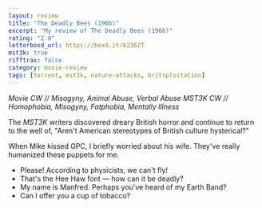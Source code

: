 ```yaml
---
layout: review
title: "The Deadly Bees (1966)"
excerpt: "My review of The Deadly Bees (1966)"
rating: "2.0"
letterboxd_url: https://boxd.it/62362T
mst3k: true
rifftrax: false
category: movie-review
tags: [torrent, mst3k, nature-attacks, britsploitation]
---
```


<i>Movie CW // Misogyny, Animal Abuse, Verbal Abuse
MST3K CW // Homophobia, Misogyny, Fatphobia, Mentally Illness</i>

The <i>MST3K</i> writers discovered dreary British horror and continue to return to the well of, "Aren't American stereotypes of British culture hysterical?"

When Mike kissed GPC, I briefly worried about his wife. They've really humanized these puppets for me.

- Please! According to physicists, we can't fly!
- That's the Hee Haw font — how can it be deadly?
- My name is Manfred. Perhaps you've heard of my Earth Band?
- Can I offer you a cup of tobacco?
